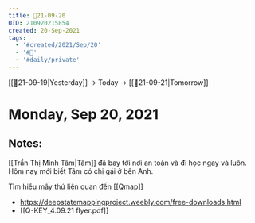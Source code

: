 ```yaml
---
title: 📝21-09-20
UID: 210920215854
created: 20-Sep-2021
tags:
  - '#created/2021/Sep/20'
  - '#📅'
  - '#daily/private'
---
```

[[📝21-09-19|Yesterday]] -> Today -> [[📝21-09-21|Tomorrow]]
# Monday, Sep 20, 2021

## Notes:
[[Trần Thị Minh Tâm|Tâm]] đã bay tới nơi an toàn và đi học ngay và luôn. Hôm nay mới biết Tâm có chị gái ở bên Anh.

Tìm hiểu mấy thứ liên quan đến [[Qmap]]
- https://deepstatemappingproject.weebly.com/free-downloads.html
- [[Q-KEY_4.09.21 flyer.pdf]]